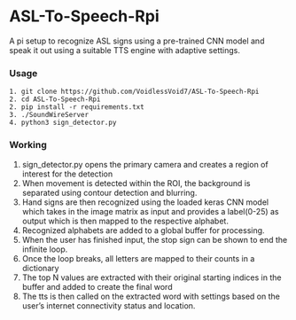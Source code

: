 # ASL-To-Speech-Rpi

A pi setup to recognize ASL signs using a pre-trained CNN model and speak it out using a suitable TTS engine with adaptive settings.

### Usage

```
1. git clone https://github.com/VoidlessVoid7/ASL-To-Speech-Rpi
2. cd ASL-To-Speech-Rpi
2. pip install -r requirements.txt
3. ./SoundWireServer
4. python3 sign_detector.py
```

### Working
1. sign_detector.py opens the primary camera and creates a region of interest for the detection
2. When movement is detected within the ROI, the background is separated using contour detection and blurring.
3. Hand signs are then recognized using the loaded keras CNN model which takes in the image matrix as input and provides a label(0-25) as output which is then mapped to the respective alphabet.
4. Recognized alphabets are added to a global buffer for processing.
5. When the user has finished input, the stop sign can be shown to end the infinite loop.
6. Once the loop breaks, all letters are mapped to their counts in a dictionary
7. The top N values are extracted with their original starting indices in the buffer and added to create the final word
8. The tts is then called on the extracted word with settings based on the user’s internet connectivity status and location.  
